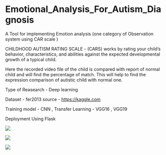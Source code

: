 # Emotional_Analysis_For_Autism_Diagnosis
A Tool for implementing Emotion analysis (one category of Observation system using CAR scale )

CHILDHOOD AUTISM RATING SCALE - (CARS) works by rating your child’s behavior, characteristics, and abilities against the expected developmental growth of a typical child.

Here the recorded video file of the child is compared with report of normal child and will find the percentage of match. This will help to find the expression comparison of autistic child with normal one.

Type of Reasearch - Deep learning

Dataset -  fer2013 source - https://kaggle.com

Training model - CNN , Transfer Learning - VGG16 , VGG19

Deployment Using Flask

<img src='output/test_1.PNG'> </img>

<img src='output/test_2.PNG'> </img>

<img src='output/test_3.PNG'> </img>
